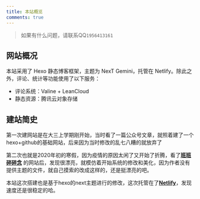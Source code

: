 ```yaml
---
title: 本站概览
comments: true
---
```

> 如果有什么问题，请联系QQ`1956413161`

## 网站概况

本站采用了 Hexo 静态博客框架，主题为 NexT Gemini，托管在 Netlify。除此之外，评论、统计等功能使用了以下服务：

* 评论系统：Valine + LeanCloud
* 静态资源：腾讯云对象存储

## 建站简史

第一次建网站是在大三上学期刚开始，当时看了一篇公众号文章，就照着建了一个hexo+github的基础网站，后来因为当时修改的乱七八糟的就放弃了

第二次也就是2020年初的寒假，因为疫情的原因太闲了又开始了折腾，看了[**班班碎碎念**](https://blog.dlzhang.com/) 的网站后，发现很漂亮，就模仿着开始系统的修改和美化，因为作者没有提供主题的文件，就自己摸索的改成这样的，还是挺漂亮的吧。

本站这次搭建也是基于hexo的next主题进行的修改，这次托管在了[**Netlify**](https://app.netlify.com/)，发现速度还是很稳定的哈。
